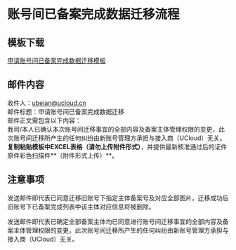 # 账号间已备案完成数据迁移流程

## 模板下载

[申请账号间已备案完成数据迁移模板](https://static.ucloud.cn/d4c16f6211bc1bd2cc9b63a7663ae864.xlsx)<br/>

## 邮件内容

收件人：ubeian@ucloud.cn <br/>
邮件标题：申请账号间已备案完成数据迁移 <br/>
邮件正文需包含以下内容： <br/>
我司/本人已确认本次账号间迁移事宜的全部内容及备案主体管理权限的变更，此次账号间迁移所产生的任何纠纷由新账号管理方承担与接入商（UCloud）无关。 <br/>
**复制粘贴模板中EXCEL表格（请勿上传附件形式）**，并提供最新核准通过后的证件原件彩色扫描件**（附件形式上传）**。 <br/>

## 注意事项

发送邮件即代表已同意迁移旧账号下指定主体备案号及对应全部图片，迁移成功后旧账号下已备案完成列表中该主体对应信息将被删除。<br/>

发送邮件即代表已确定全部备案主体均已同意进行账号间迁移事宜的全部内容及备案主体管理权限的变更，此次账号间迁移所产生的任何纠纷由新账号管理方承担与接入商（UCloud）无关。<br/>

